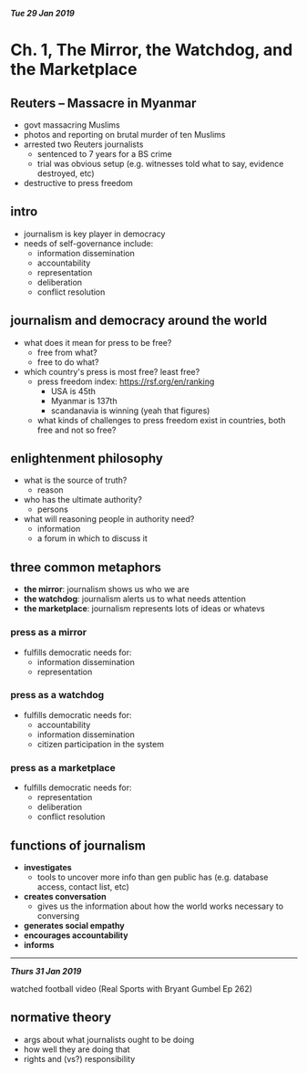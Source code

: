 ***Tue 29 Jan 2019***

# Ch. 1, The Mirror, the Watchdog, and the Marketplace

## Reuters – Massacre in Myanmar

* govt massacring Muslims
* photos and reporting on brutal murder of ten Muslims
* arrested two Reuters journalists
  * sentenced to 7 years for a BS crime
  * trial was obvious setup (e.g. witnesses told what to say, evidence destroyed, etc)
* destructive to press freedom

## intro

* journalism is key player in democracy
* needs of self-governance include:
  * information dissemination
  * accountability
  * representation
  * deliberation
  * conflict resolution

## journalism and democracy around the world

* what does it mean for press to be free?
  * free from what?
  * free to do what?
* which country's press is most free? least free?
  * press freedom index: https://rsf.org/en/ranking
    * USA is 45th
    * Myanmar is 137th
    * scandanavia is winning (yeah that figures)
  * what kinds of challenges to press freedom exist in countries, both free and not so free?

## enlightenment philosophy

* what is the source of truth?
  * reason
* who has the ultimate authority?
  * persons
* what will reasoning people in authority need?
  * information
  * a forum in which to discuss it

## three common metaphors

* **the mirror**: journalism shows us who we are
* **the watchdog**: journalism alerts us to what needs attention
* **the marketplace**: journalism represents lots of ideas or whatevs

### press as a mirror

* fulfills democratic needs for:
  * information dissemination
  * representation

### press as a watchdog

* fulfills democratic needs for:
  * accountability
  * information dissemination
  * citizen participation in the system

### press as a marketplace

* fulfills democratic needs for:
  * representation
  * deliberation
  * conflict resolution

## functions of journalism

* **investigates**
  * tools to uncover more info than gen public has (e.g. database access, contact list, etc)
* **creates conversation**
  * gives us the information about how the world works necessary to conversing
* **generates social empathy**
* **encourages accountability**
* **informs**

---

***Thurs 31 Jan 2019***

watched football video (Real Sports with Bryant Gumbel Ep 262)

## normative theory

* args about what journalists ought to be doing
* how well they are doing that
* rights and (vs?) responsibility
